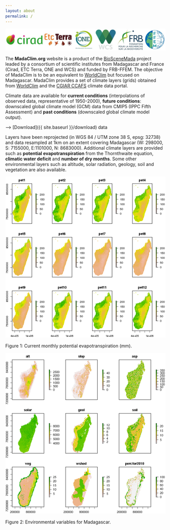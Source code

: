 ```yaml
---
layout: about
permalink: /
---
```


![Partner logos](images/logos/partner_logos.jpg)

The **MadaClim.org** website is a product of the [BioSceneMada](http://bioscenemada.net) project leaded by a consortium of scientific institutes from Madagascar and France (Cirad, ETC Terra, ONE and WCS) and funded by FRB-FFEM. The objective of MadaClim is to be an equivalent to [WorldClim](http://www.worldclim.org) but focused on Madagascar. MadaClim provides a set of climate layers (grids) obtained from [WorldClim](http://www.worldclim.org) and the [CGIAR CCAFS](http://www.ccafs-climate.org/data/) climate data portal.

Climate data are available for **current conditions** (interpolations of observed data, representative of 1950-2000), **future conditions**: downscaled global climate model (GCM) data from CMIP5 (IPPC Fifth Assessment) and **past conditions** (downscaled global climate model output).

--> [Download]({{ site.baseurl }}/download) data

Layers have been reprojected (in WGS 84 / UTM zone 38 S, epsg: 32738) and data resampled at 1km on an extent covering Madagascar (W: 298000, S: 7155000, E:1101000, N: 8683000). Additional climate layers are provided such as **potential evapotranspiration** from the Thornthwaite equation, **climatic water deficit** and **number of dry months**. Some other environmental layers such as altitude, solar radiation, geology, soil and vegetation are also available.

![Current monthly potential evapotranspiration (mm)](climate/pet.png)

Figure 1: Current monthly potential evapotranspiration (mm).
  
![Environmental variables for Madagascar.](environ/environ.png)

Figure 2: Environmental variables for Madagascar.